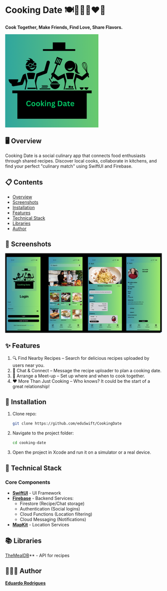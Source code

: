 # Cooking Date 🍽️👨🏽‍🍳❤️👩

**Cook Together, Make Friends, Find Love, Share Flavors.**  

<img src="https://github.com/eduSwift/CookingDate/blob/main/CookingDate/CookingDate/Assets.xcassets/AppIcon.appiconset/appstore.png" width="300" align="left">

<br clear="all">

## 🖥️ Overview
<p> Cooking Date is a social culinary app that connects food enthusiasts through shared recipes. Discover local cooks, collaborate in kitchens, and find your perfect "culinary match" using SwiftUI and Firebase.</p>

## 📋 Contents
- [Overview](#-overview)
- [Screenshots](#-screenshots)
- [Installation](#-installation)
- [Features](#-features)
- [Technical Stack](#-technical-stack)
- [Libraries](#-libraries)
- [Author](#-author)

## 📸 Screenshots 
<img src="Screenshots.png" align="left">

<br clear="all">

## ✨ Features

<ol>
<li>🔍 Find Nearby Recipes – Search for delicious recipes uploaded by users near you.</li>
<li>💬 Chat & Connect – Message the recipe uploader to plan a cooking date.</li>
<li>📍 Arrange a Meet-up – Set up where and when to cook together.</li>
<li>❤️ More Than Just Cooking – Who knows? It could be the start of a great relationship!</li>
</ol>

## 📲 Installation
1. Clone repo:
   ```bash
   git clone https://github.com/eduSwift/CookingDate

2. Navigate to the project folder:
   ```bash
   cd cooking-date
3. Open the project in Xcode and run it on a simulator or a real device.


## 🚀 Technical Stack

### Core Components
- **[SwiftUI](https://developer.apple.com/xcode/swiftui/)** - UI Framework
- **[Firebase](https://firebase.google.com/docs/firestore)** - Backend Services:
  - Firestore (Recipe/Chat storage)
  - Authentication (Social logins)
  - Cloud Functions (Location filtering)
  - Cloud Messaging (Notifications)
- **[MapKit](https://developer.apple.com/documentation/mapkit/)** - Location Services

## 📚 Libraries
[TheMealDB](https://www.themealdb.com)** - API for recipes


## 👨🏻‍💻 Author
**[Eduardo Rodrigues](https://www.linkedin.com/in/eduardo-rodriguescruz/)**
